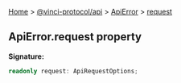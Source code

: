 [Home](./index.md) &gt; [@vinci-protocol/api](./api.md) &gt; [ApiError](./api.apierror.md) &gt; [request](./api.apierror.request.md)

## ApiError.request property

<b>Signature:</b>

```typescript
readonly request: ApiRequestOptions;
```
